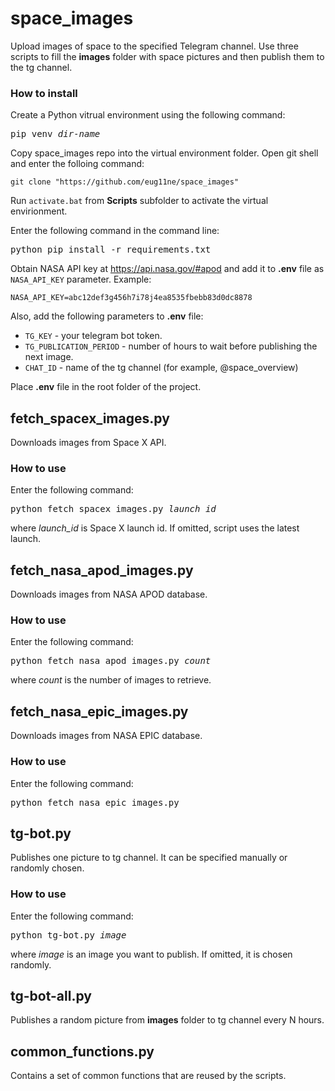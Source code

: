# space_images
 
Upload images of space to the specified Telegram channel. Use three scripts to fill the **images** folder with space pictures and then publish them to the tg channel. 

### How to install

Create a Python vitrual environment using the following command: 

<pre>pip venv <i>dir-name</i></pre>

Copy space_images repo into the virtual environment folder. Open git shell and enter the folloing command: 

```
git clone "https://github.com/eug11ne/space_images"
```

Run `activate.bat` from **Scripts** subfolder to activate the virtual envirionment. 

Enter the following command in the command line: 

<pre>python pip install -r requirements.txt</pre>

Obtain NASA API key at https://api.nasa.gov/#apod and add it to **.env** file as `NASA_API_KEY` parameter. Example:

```
NASA_API_KEY=abc12def3g456h7i78j4ea8535fbebb83d0dc8878
```
Also, add the following parameters to **.env** file: 
- `TG_KEY` - your telegram bot token. 
- `TG_PUBLICATION_PERIOD` - number of hours to wait before publishing the next image. 
- `CHAT_ID` - name of the tg channel (for example, @space_overview)

Place **.env** file in the root folder of the project. 
 
## fetch_spacex_images.py
Downloads images from Space X API. 

### How to use

Enter the following command: 

<pre>python fetch_spacex_images.py <i>launch_id</i></pre>

where *launch_id* is Space X launch id. If omitted, script uses the latest launch. 

## fetch_nasa_apod_images.py
Downloads images from NASA APOD database. 

### How to use

Enter the following command: 

<pre>python fetch_nasa_apod_images.py <i>count</i></pre>

where *count* is the number of images to retrieve.

## fetch_nasa_epic_images.py
Downloads images from NASA EPIC database. 

### How to use

Enter the following command: 

<pre>python fetch_nasa_epic_images.py</pre>

## tg-bot.py
Publishes one picture to tg channel. It can be specified manually or randomly chosen.

### How to use

Enter the following command: 

<pre>python tg-bot.py <i>image</i></pre>
where *image* is an image you want to publish. If omitted, it is chosen randomly.


## tg-bot-all.py
Publishes a random picture from **images** folder to tg channel every N hours. 

## common_functions.py
Contains a set of common functions that are reused by the scripts. 
